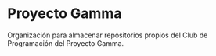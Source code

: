 # Proyecto Gamma
Organización para almacenar repositorios propios del Club de Programación del Proyecto Gamma.
